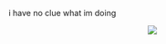 i have no clue what im doing

<p align="center">
  <img src="https://github-readme-stats.vercel.app/api?username=asdia0&count_private=true&show_icons=true&theme=onedark&include_all_commits=true&custom_title=stats">
</p>
